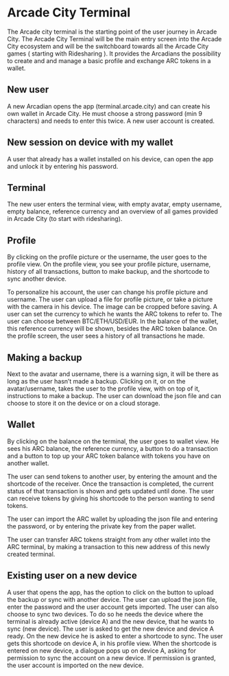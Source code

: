 # Arcade City Terminal

The Arcade city terminal is the starting point of the user journey in Arcade City. The Arcade City Terminal will be the main entry screen into the Arcade City ecosystem and will be the switchboard towards all the Arcade City games ( starting with Ridesharing ). It provides the Arcadians the possibility to create and and manage a basic profile and exchange ARC tokens in a wallet.

## New user
A new Arcadian opens the app (terminal.arcade.city) and can create his own wallet in Arcade City. He must choose a strong password (min 9 characters) and needs to enter this twice. A new user account is created. 

## New session on device with my wallet
A user that already has a wallet installed on his device, can open the app and unlock it by entering his password.

## Terminal
The new user enters the terminal view, with empty avatar, empty username, empty balance, reference currency and an overview of all games provided in Arcade City (to start with ridesharing).

## Profile
By clicking on the profile picture or the username, the user goes to the profile view. 
On the profile view, you see your profile picture, username, history of all transactions, button to make backup, and the shortcode to sync another device.

To personalize his account, the user can change his profile picture and username. The user can upload a file for profile picture, or take a picture with the camera in his device. The image can be cropped before saving. A user can set the currency to which he wants the ARC tokens to refer to. The user can choose between BTC/ETH/USD/EUR. In the balance of the wallet, this reference currency will be shown, besides the ARC token balance. On the profile screen, the user sees a history of all transactions he made.

## Making a backup
Next to the avatar and username, there is a warning sign, it will be there as long as the user hasn’t made a backup. Clicking on it, or on the avatar/username, takes the user to the profile view, with on top of it, instructions to make a backup.
The user can download the json file and can choose to store it on the device or on a cloud storage.

## Wallet
By clicking on the balance on the terminal, the user goes to wallet view.
He sees his ARC balance, the reference currency, a button to do a transaction and a button to top up your ARC token balance with tokens you have on another wallet.

The user can send tokens to another user, by entering the amount and the shortcode of the receiver. Once the transaction is completed, the current status of that transaction is shown and gets updated until done. 
The user can receive tokens by giving his shortcode to the person wanting to send tokens.

The user can import the ARC wallet by uploading the json file and entering the password, or by entering the private key from the paper wallet.

The user can transfer ARC tokens straight from any other wallet into the ARC terminal, by making a transaction to this new address of this newly created terminal.

## Existing user on a new device
A user that opens the app, has the option to click on the button to upload the backup or sync with another device.
The user can upload the json file, enter the password and the user account gets imported.
The user can also choose to sync two devices. To do so he needs the device where the terminal is already active (device A) and the new device, that he wants to sync (new device). The user is asked to get the new device and device A ready. On the new device he is asked to enter a shortcode to sync. The user gets this shortcode on device A, in his profile view. When the shortcode is entered on new device, a dialogue pops up on device A, asking for permission to sync the account on a new device. If permission is granted, the user account is imported on the new device.




